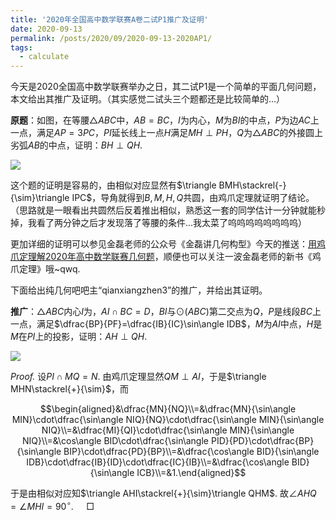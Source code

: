 ```yaml
---
title: '2020年全国高中数学联赛A卷二试P1推广及证明'
date: 2020-09-13
permalink: /posts/2020/09/2020-09-13-2020AP1/
tags:
  - calculate
---
```


今天是2020全国高中数学联赛举办之日，其二试P1是一个简单的平面几何问题，本文给出其推广及证明。（其实感觉二试头三个题都还是比较简单的...）

**原题**：如图，在等腰$\triangle ABC$中，$AB=BC$，$I$为内心，$M$为$BI$的中点，$P$为边$AC$上一点，满足$AP=3PC$，$PI$延长线上一点$H$满足$MH\perp PH$，$Q$为$\triangle ABC$的外接圆上劣弧$AB$的中点，证明：$BH\perp QH$.

<img src="https://llddeddym.github.io/images/2020-09-13(1).png"/>

这个题的证明是容易的，由相似对应显然有$\triangle BMH\stackrel{-}{\sim}\triangle IPC$，导角就得到$B,M,H,Q$共圆，由鸡爪定理就证明了结论。（思路就是一眼看出共圆然后反着推出相似，熟悉这一套的同学估计一分钟就能秒掉，我看了两分钟之后才发现落了等腰的条件...我太菜了呜呜呜呜呜呜呜呜）

更加详细的证明可以参见金磊老师的公众号《金磊讲几何构型》今天的推送：[用鸡爪定理解2020年高中数学联赛几何题](http://mp.weixin.qq.com/s?__biz=MzU1OTU4MDQ5Ng==&mid=2247485101&idx=1&sn=e9d1fa6a9ce55b6abc57b4ce948fad4e&chksm=fc145292cb63db8426cb710cae54b70bcc1d1c1988c7367dcd7db1ef80499e2f868cb408105f&scene=21#wechat_redirect)，顺便也可以关注一波金磊老师的新书《鸡爪定理》哦~qwq.

下面给出纯几何吧吧主“qianxiangzhen3”的推广，并给出其证明。

**推广**：$\triangle ABC$内心$I$为，$AI\cap BC=D$，$BI$与$\odot(ABC)$第二交点为$Q$，$P$是线段$BC$上一点，满足$\dfrac{BP}{PF}=\dfrac{IB}{IC}\sin\angle IDB$，$M$为$AI$中点，$H$是$M$在$PI$上的投影，证明：$AH\perp QH$.

<img src="https://llddeddym.github.io/images/2020-09-13(2).png"/>

*Proof.* 设$PI\cap MQ=N$. 由鸡爪定理显然$QM\perp AI$，于是$\triangle MHN\stackrel{+}{\sim}$，而

$$\begin{aligned}&\dfrac{MN}{NQ}\\=&\dfrac{MN}{\sin\angle MIN}\cdot\dfrac{\sin\angle NIQ}{NQ}\cdot\dfrac{\sin\angle MIN}{\sin\angle NIQ}\\=&\dfrac{MI}{QI}\cdot\dfrac{\sin\angle MIN}{\sin\angle NIQ}\\=&\cos\angle BID\cdot\dfrac{\sin\angle PID}{PD}\cdot\dfrac{BP}{\sin\angle BIP}\cdot\dfrac{PD}{BP}\\=&\dfrac{\cos\angle BID}{\sin\angle IDB}\cdot\dfrac{IB}{ID}\cdot\dfrac{IC}{IB}\\=&\dfrac{\cos\angle BID}{\sin\angle ICB}\\=&1.\end{aligned}$$

于是由相似对应知$\triangle AHI\stackrel{+}{\sim}\triangle QHM$. 故$\angle AHQ=\angle MHI=90^\circ$. $\quad\Box$